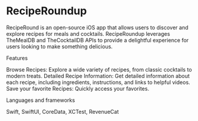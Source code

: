 # RecipeRoundup

RecipeRound is an open-source iOS app that allows users to discover and explore recipes for meals and cocktails. RecipeRoundup leverages TheMealDB and TheCocktailDB APIs to provide a delightful experience for users looking to make something delicious.

Features

Browse Recipes: Explore a wide variety of recipes, from classic cocktails to modern treats.
Detailed Recipe Information: Get detailed information about each recipe, including ingredients, instructions, and links to helpful videos.
Save your favorite Recipes: Quickly access your favorites.

Languages and frameworks

Swift, SwiftUI, CoreData, XCTest, RevenueCat  
